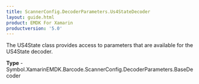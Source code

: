 ```yaml
---
title: ScannerConfig.DecoderParameters.Us4StateDecoder
layout: guide.html 
product: EMDK For Xamarin 
productversion: '5.0' 
---
```

The US4State class provides access to parameters that are available for the US4State decoder.

**Type** - Symbol.XamarinEMDK.Barcode.ScannerConfig.DecoderParameters.BaseDecoder



